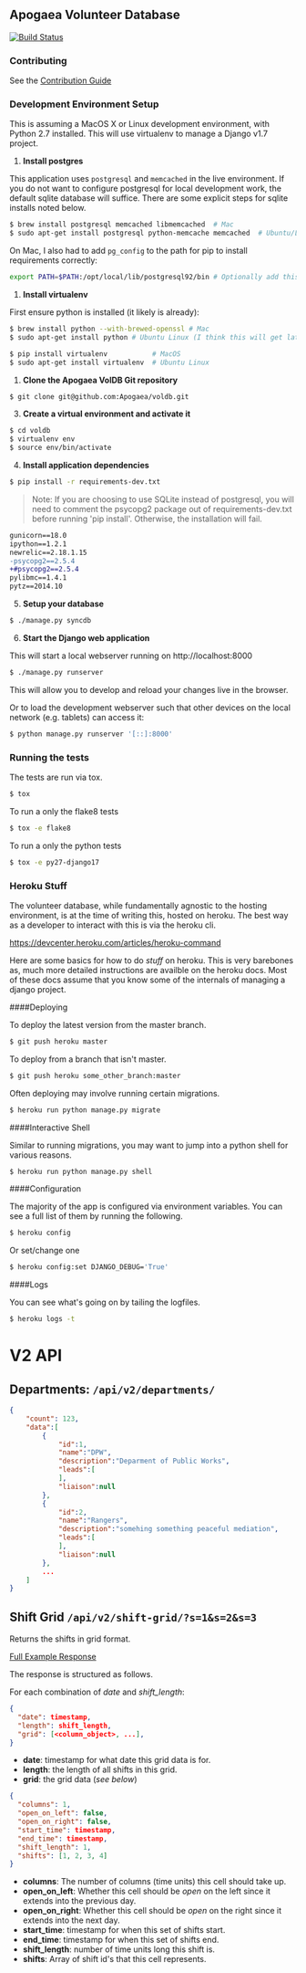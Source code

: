 ## Apogaea Volunteer Database

[![Build Status](https://travis-ci.org/Apogaea/voldb.png)](https://travis-ci.org/Apogaea/voldb)

### Contributing

See the [Contribution Guide](CONTRIBUTING.md)

### Development Environment Setup

This is assuming a MacOS X or Linux development environment, with Python 2.7 installed.
This will use virtualenv to manage a Django v1.7 project.


1. **Install postgres**  

  This application uses `postgresql` and `memcached` in the live 
  environment. If you do not want to configure postgresql for
  local development work, the default sqlite database will suffice. 
  There are some explicit steps for sqlite installs noted below. 

  ```bash
  $ brew install postgresql memcached libmemcached  # Mac
  $ sudo apt-get install postgresql python-memcache memcached  # Ubuntu/Linux
  ```
 
  On Mac, I also had to add `pg_config` to the path for pip to install requirements correctly:
  ```bash
  export PATH=$PATH:/opt/local/lib/postgresql92/bin # Optionally add this to .bashrc
  ```

1. **Install virtualenv**  
  
  First ensure python is installed (it likely is already): 
 
  ```bash
  $ brew install python --with-brewed-openssl # Mac
  $ sudo apt-get install python # Ubuntu Linux (I think this will get latest 2.x)
  
  ```   
  ```bash
  $ pip install virtualenv           # MacOS
  $ sudo apt-get install virtualenv  # Ubuntu Linux
  ```
  
1. **Clone the Apogaea VolDB Git repository**

  ```bash
  $ git clone git@github.com:Apogaea/voldb.git
  ```

3. **Create a virtual environment and activate it**
  
  ```bash
  $ cd voldb
  $ virtualenv env
  $ source env/bin/activate
  ```

4. **Install application dependencies**
  
  ```bash
  $ pip install -r requirements-dev.txt
  ```

  > Note: If you are choosing to use SQLite instead of postgresql, you
  will need to comment the psycopg2 package out of requirements-dev.txt
  before running 'pip install'. Otherwise, the installation will fail.

  ```diff
  gunicorn==18.0
  ipython==1.2.1
  newrelic==2.18.1.15
  -psycopg2==2.5.4
  +#psycopg2==2.5.4
  pylibmc==1.4.1
  pytz==2014.10

  ```
  
5. **Setup your database**

  ```bash
  $ ./manage.py syncdb
  ```

6. **Start the Django web application**

  This will start a local webserver running on http://localhost:8000

  ```bash
  $ ./manage.py runserver
  ```
  This will allow you to develop and reload your changes live in the browser.
  
  Or to load the development webserver such that other devices on the local
  network (e.g. tablets) can access it:
  
  ```bash
  $ python manage.py runserver '[::]:8000'
  ```

### Running the tests

The tests are run via tox.

```bash
$ tox
```

To run a only the flake8 tests

```bash
$ tox -e flake8
```

To run a only the python tests

```bash
$ tox -e py27-django17
```

### Heroku Stuff

The volunteer database, while fundamentally agnostic to the hosting
environment, is at the time of writing this, hosted on heroku.  The best way as
a developer to interact with this is via the heroku cli.

https://devcenter.heroku.com/articles/heroku-command

Here are some basics for how to do *stuff* on heroku.  This is very barebones
as, much more detailed instructions are availble on the heroku docs.  Most of
these docs assume that you know some of the internals of managing a django
project.


####Deploying

To deploy the latest version from the master branch.

```bash
$ git push heroku master
```

To deploy from a branch that isn't master.
```bash
$ git push heroku some_other_branch:master
```

Often deploying may involve running certain migrations.

```bash
$ heroku run python manage.py migrate
```

####Interactive Shell

Similar to running migrations, you may want to jump into a python shell for
various reasons.

```bash
$ heroku run python manage.py shell
```

####Configuration

The majority of the app is configured via environment variables.  You can see a
full list of them by running the following.

```bash
$ heroku config
```

Or set/change one

```bash
$ heroku config:set DJANGO_DEBUG='True'
```

####Logs

You can see what's going on by tailing the logfiles.

```bash
$ heroku logs -t
```


# V2 API

## Departments: `/api/v2/departments/`

```json
{
    "count": 123,
    "data":[
        {
            "id":1,
            "name":"DPW",
            "description":"Deparment of Public Works",
            "leads":[
            ],
            "liaison":null
        },
        {
            "id":2,
            "name":"Rangers",
            "description":"somehing something peaceful mediation",
            "leads":[
            ],
            "liaison":null
        },
        ...
    ]
}
```

## Shift Grid `/api/v2/shift-grid/?s=1&s=2&s=3`

Returns the shifts in grid format.

[Full Example Response](https://gist.github.com/pipermerriam/929a4b3e32277c082f67)


The response is structured as follows.

For each combination of *date* and *shift_length*:

```json
{
  "date": timestamp,
  "length": shift_length,
  "grid": [<column_object>, ...],
}
```

- **date**: timestamp for what date this grid data is for.
- **length**: the length of all shifts in this grid.
- **grid**: the grid data (*see below*)


```json
{
  "columns": 1,
  "open_on_left": false,
  "open_on_right": false,
  "start_time": timestamp,
  "end_time": timestamp,
  "shift_length": 1,
  "shifts": [1, 2, 3, 4]
}
```

- **columns**: The number of columns (time units) this cell should take up.
- **open_on_left**: Whether this cell should be *open* on the left since it
  extends into the previous day.
- **open_on_right**: Whether this cell should be *open* on the right since it
  extends into the next day.
- **start_time**: timestamp for when this set of shifts start.
- **end_time**: timestamp for when this set of shifts end.
- **shift_length**: number of time units long this shift is.
- **shifts**: Array of shift id's that this cell represents.
